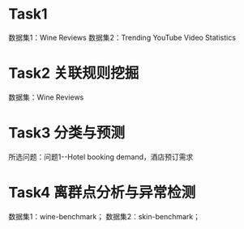 # Task1 

数据集1：Wine Reviews
数据集2：Trending YouTube Video Statistics

# Task2 关联规则挖掘

数据集：Wine Reviews

# Task3 分类与预测

所选问题：问题1--Hotel booking demand，酒店预订需求

# Task4 离群点分析与异常检测

数据集1：wine-benchmark；
数据集2：skin-benchmark；

